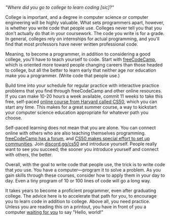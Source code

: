 _"Where did you go to college to learn coding [sic]?"_

College is important, and a degree in computer science or computer engineering will be highly valuable. What sets programmers apart, however, is whether you write code that people use. Colleges never tell you that you don't actually do that in your coursework. The code you write is for a grade. In general, colleges rely on internships for actual programming, and you'll find that most professors have never written professional code.

Meaning, to become a programmer, in addition to considering a good college, you'll have to teach yourself to code. Start with [freeCodeCamp](https://www.freecodecamp.org/), which is oriented more toward people changing careers than those headed to college, but all the better to learn early that neither age nor education make you a programmer. (Write code that people use.)

Build time into your schedule for regular practice with interactive practice problems that you find through freeCodeCamp and other online resources. If you can make 10-20 hours a week available, commit 11 weeks to take this free, self-paced [online course from Harvard called CS50](https://online-learning.harvard.edu/course/cs50-introduction-computer-science), which you can start any time. This makes for a great summer course, a way to kickstart your computer science education appropriate for whatever path you choose.

Self-paced learning does not mean that you are alone. You can connect online with others who are also teaching themselves programming. [freeCodeCamp has a forum](https://forum.freecodecamp.org/), and [CS50 makes special effort to set up communities](https://cs50.harvard.edu/x/2021/communities/). Join [discord.gg/cs50](https://discord.gg/cs50) and introduce yourself. People really want to see you succeed; the sooner you introduce yourself and connect with others, the better.

Overall, with the goal to write code that people use, the trick is to write code that _you_ use. You have a computer—program it to solve a problem. As you gain skills through these courses, consider how to apply them in your day to day. Even a tiny program of 10 or 100 lines of code will go a long way.

It takes years to become a proficient programmer, even after graduating college. The advice here is to accelerate that path for you, to encourage you to learn code in addition to college. Above all, you need practice. Unless you are reading this on a printout, you have in front of you a computer [waiting for you](https://www.freecodecamp.org/learn/responsive-web-design/basic-html-and-html5/say-hello-to-html-elements) to say "Hello, world!"

